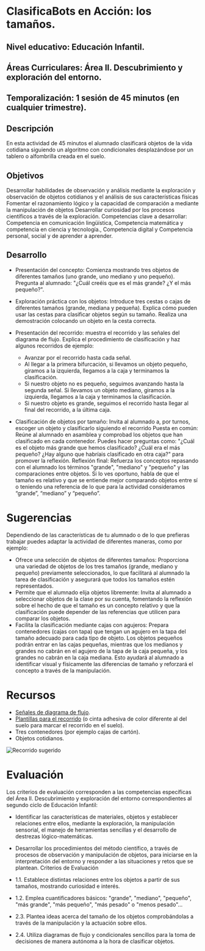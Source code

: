 # ClasificaBots en Acción: los tamaños.
## Nivel educativo: Educación Infantil.
## Áreas Curriculares: Área II. Descubrimiento y exploración del entorno.
## Temporalización: 1 sesión de 45 minutos (en cualquier trimestre).

## Descripción
En esta actividad de 45 minutos el alumnado clasificará objetos de la vida cotidiana siguiendo un algoritmo con condicionales desplazándose por un tablero o alfombrilla creada en el suelo.

 
## Objetivos

Desarrollar habilidades de observación y análisis mediante la  exploración y observación de objetos cotidianos y el análisis de sus características físicas
Fomentar el razonamiento lógico y la capacidad de comparación a mediante la manipulación de objetos
Desarrollar curiosidad por los procesos científicos a través de la exploración. 
Competencias clave a desarrollar:
Competencia en comunicación lingüística, Competencia matemática y competencia en ciencia y tecnología., Competencia digital y Competencia personal, social y de aprender a aprender.

## Desarrollo

- Presentación del concepto: Comienza mostrando tres objetos de diferentes tamaños (uno grande, uno mediano y uno pequeño). Pregunta al alumnado: "¿Cuál creéis que es el más grande? ¿Y el más pequeño?". 
- Exploración práctica con los objetos: Introduce tres cestas o cajas de diferentes tamaños (grande, mediana y pequeña). Explica cómo pueden usar las cestas para clasificar objetos según su tamaño. Realiza una demostración colocando un objeto en la cesta correcta.
- Presentación del recorrido: muestra el recorrido y las señales del diagrama de flujo. Explica el procedimiento de clasificación y haz algunos recorridos de ejemplo: 
  - Avanzar por el recorrido hasta cada señal. 
  - Al llegar a la primera bifurcación, si llevamos un objeto pequeño, giramos a la izquierda, llegamos a la caja y terminamos la clasificación.
  - Si nuestro objeto no es pequeño, seguimos avanzando hasta la segunda señal. Si llevamos un objeto mediano, giramos a la izquierda, llegamos a la caja y terminamos la clasificación.
  - Si nuestro objeto es grande, seguimos el recorrido hasta llegar al final del recorrido, a la última caja.

- Clasificación de objetos por tamaño: Invita al alumnado a, por turnos, escoger un objeto y clasificarlo siguiendo el recorrido
Puesta en común: Reúne al alumnado en asamblea y comprobad los objetos que han clasificado en cada contenedor. Puedes hacer preguntas como: "¿Cuál es el objeto más grande que hemos clasificado? ¿Cuál era el más pequeño? ¿Hay alguno que habríais clasificado en otra caja?" para promover la reflexión.
Reflexión final: Refuerza los conceptos repasando con el alumnado los términos "grande", "mediano" y "pequeño" y las comparaciones entre objetos. Si lo ves oportuno, habla de que el tamaño es relativo y que se entiende mejor comparando objetos entre sí o teniendo una referencia de lo que para la actividad consideramos “grande”, “mediano” y “pequeño”.

# Sugerencias

Dependiendo de las características de tu alumnado o de lo que prefieras trabajar puedes adaptar la actividad de diferentes maneras, como por ejemplo:
- Ofrece una selección de objetos de diferentes tamaños: Proporciona una variedad de objetos de los tres tamaños (grande, mediano y pequeño) previamente seleccionados, lo que facilitará al alumnado la tarea de clasificación y asegurará que todos los tamaños estén representados.
- Permite que el alumnado elija objetos libremente: Invita al alumnado a seleccionar objetos de la clase por su cuenta, fomentando la reflexión sobre el hecho de que el tamaño es un concepto relativo y que la clasificación puede depender de las referencias que utilicen para comparar los objetos.
- Facilita la clasificación mediante cajas con agujeros: Prepara contenedores (cajas con tapa) que tengan un agujero en la tapa del tamaño adecuado para cada tipo de objeto. Los objetos pequeños podrán entrar en las cajas pequeñas, mientras que los medianos y grandes no cabrán en el agujero de la tapa de la caja pequeña, y los grandes no cabrán en la caja mediana. Esto ayudará al alumnado a identificar visual y físicamente las diferencias de tamaño y reforzará el concepto a través de la manipulación.

# Recursos

- [Señales de diagrama de flujo](https://github.com/lobotic/GuiasEducativas/blob/main/ClasificaBots/Tama%C3%B1os/ClasificaBots-Tama%C3%B1o-Senal.pdf).
- [Plantillas para el recorrido](https://github.com/lobotic/GuiasEducativas/blob/main/ClasificaBots/Tama%C3%B1os/ClasificaBots-Tama%C3%B1o-PlantillaSuelo.pdf) (o cinta adhesiva de color diferente al del suelo para marcar el recorrido en el suelo).
- Tres contenedores (por ejemplo cajas de cartón).
- Objetos cotidianos.

![Recorrido sugerido](https://github.com/lobotic/GuiasEducativas/blob/main/ClasificaBots/Tama%C3%B1os/recorridosugerido.png)


# Evaluación

Los criterios de evaluación corresponden a las competencias específicas del Área II. Descubrimiento y exploración del entorno correspondientes al segundo ciclo de Educación Infantil:

- Identificar las características de materiales, objetos y establecer relaciones entre ellos, mediante la exploración, la manipulación sensorial, el manejo de herramientas sencillas y el desarrollo de destrezas lógico-matemáticas.

- Desarrollar los procedimientos del método científico, a través de procesos de observación y manipulación de objetos, para iniciarse en la interpretación del entorno y responder a las situaciones y retos que se plantean.
Criterios de Evaluación

 - 1.1. Establece distintas relaciones entre los objetos a partir de sus tamaños, mostrando curiosidad e interés.

 - 1.2. Emplea cuantificadores básicos: "grande", "mediano", "pequeño",  "más grande", "más pequeño", "más pesado" o "menos pesado"...
                                         
 - 2.3. Plantea ideas acerca del tamaño de los objetos comprobándolas a través de la manipulación y la actuación sobre ellos.

 - 2.4. Utiliza diagramas de flujo y condicionales sencillos para la toma de decisiones de manera autónoma a la hora de clasificar objetos.








